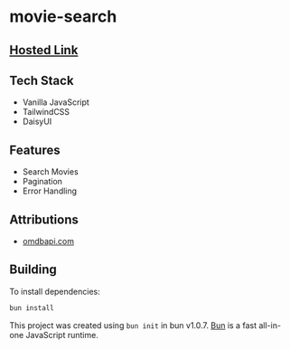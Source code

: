 # movie-search

## [Hosted Link](https://nirzon47-movie-search.vercel.app)

## Tech Stack

- Vanilla JavaScript
- TailwindCSS
- DaisyUI

## Features

- Search Movies
- Pagination
- Error Handling

## Attributions

- [omdbapi.com](https://omdbapi.com/)

## Building

To install dependencies:

```bash
bun install
```

This project was created using `bun init` in bun v1.0.7. [Bun](https://bun.sh) is a fast all-in-one JavaScript runtime.
